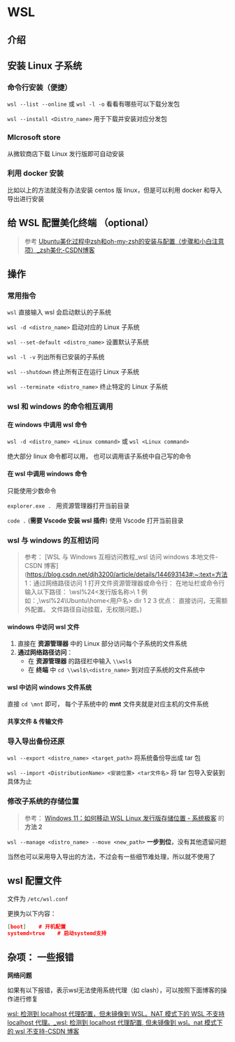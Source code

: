 # WSL

## 介绍





## 安装 Linux 子系统

### 命令行安装（便捷）

`wsl --list --online`  或 `wsl -l -o`     看看有哪些可以下载分发包

`wsl --install <Distro_name>`     用于下载并安装对应分发包



### MIcrosoft store

从微软商店下载 Linux 发行版即可自动安装





### 利用 docker 安装

比如以上的方法就没有办法安装 centos 版 linux，但是可以利用 docker 和导入导出进行安装





## 给 WSL 配置美化终端 （optional）

> 参考 [Ubuntu美化过程中zsh和oh-my-zsh的安装与配置（步骤和小白注意项）_zsh美化-CSDN博客](https://blog.csdn.net/zcllwxl/article/details/130538974)





## 操作

### 常用指令

`wsl`  直接输入 wsl 会启动默认的子系统

`wsl -d <distro_name>` 启动对应的 Linux 子系统

`wsl --set-default <distro_name>` 设置默认子系统

`wsl -l -v`   列出所有已安装的子系统

`wsl --shutdown` 终止所有正在运行 Linux 子系统

`wsl --terminate <distro_name>`  终止特定的 Linux 子系统

 

### wsl 和 windows 的命令相互调用

#### 在 windows 中调用 wsl 命令

`wsl -d <distro_name> <Linux command>` 或 `wsl <Linux command>`

绝大部分 linux 命令都可以用， 也可以调用该子系统中自己写的命令







#### 在 wsl 中调用 windows 命令

只能使用少数命令

`explorer.exe . `  用资源管理器打开当前目录

`code .`  (**需要 Vscode 安装 wsl 插件**) 使用 Vscode 打开当前目录

 



### wsl 与 windows 的互相访问

> 参考： [WSL 与 Windows 互相访问教程_wsl 访问 windows 本地文件-CSDN 博客](https://blog.csdn.net/djh3200/article/details/144693143#:~:text=方法 1：通过网络路径访问 1 打开文件资源管理器或命令行： 在地址栏或命令行输入以下路径： \\wsl%24\<发行版名称>\ 1 例如：,\\wsl%24\Ubuntu\home\<用户名> dir 1 2 3 优点： 直接访问，无需额外配置。 文件路径自动挂载，无权限问题。)

#### windows 中访问 wsl 文件

1. 直接在 **资源管理器** 中的 Linux 部分访问每个子系统的文件系统
2. **通过网络路径访问**：
    -  在 **资源管理器** 的路径栏中输入 `\\wsl$`
    -  在 **终端** 中 `cd \\wsl$\<distro_name>` 到对应子系统的文件系统中



#### wsl 中访问 windows 文件系统

直接 `cd \mnt` 即可， 每个子系统中的 **mnt** 文件夹就是对应主机的文件系统



#### 共享文件 & 传输文件







### 导入导出备份还原

`wsl --export <distro_name> <target_path>`  将系统备份导出成 tar 包

`wsl --import <DistributionName> <安装位置> <tar文件名>`  将 tar 包导入安装到具体为止





### 修改子系统的存储位置

> 参考： [Windows 11：如何移动 WSL Linux 发行版存储位置 - 系统极客](https://www.sysgeek.cn/move-wsl-distros-windows/) 的 **方法 2**

`wsl --manage <distro_name> --move <new_path>`  **一步到位**，没有其他遗留问题

当然也可以采用导入导出的方法，不过会有一些细节难处理，所以就不使用了





## wsl 配置文件

文件为 `/etc/wsl.conf`

更换为以下内容：

```json
[boot]    # 开机配置
systemd=true    # 启动systemd支持
```







## 杂项： 一些报错

**网络问题**

如果有以下报错，表示wsl无法使用系统代理（如 clash），可以按照下面博客的操作进行修复

[wsl: 检测到 localhost 代理配置，但未镜像到 WSL。NAT 模式下的 WSL 不支持 localhost 代理。_wsl: 检测到 localhost 代理配置, 但未镜像到 wsl。nat 模式下的 wsl 不支持-CSDN 博客](https://blog.csdn.net/weixin_50925658/article/details/135111897)
